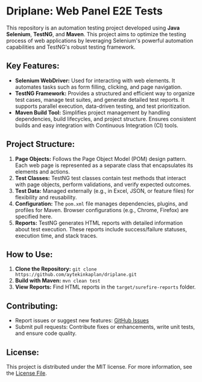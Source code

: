 # Driplane: Web Panel E2E Tests 

This repository is an automation testing project developed using **Java Selenium**, **TestNG**, and **Maven**. This project aims to optimize the testing process of web applications by leveraging Selenium's powerful automation capabilities and TestNG's robust testing framework.

## Key Features:

- **Selenium WebDriver:** Used for interacting with web elements. It automates tasks such as form filling, clicking, and page navigation.
- **TestNG Framework:** Provides a structured and efficient way to organize test cases, manage test suites, and generate detailed test reports. It supports parallel execution, data-driven testing, and test prioritization.
- **Maven Build Tool:** Simplifies project management by handling dependencies, build lifecycles, and project structure. Ensures consistent builds and easy integration with Continuous Integration (CI) tools.

## Project Structure:

1. **Page Objects:** Follows the Page Object Model (POM) design pattern. Each web page is represented as a separate class that encapsulates its elements and actions.
2. **Test Classes:** TestNG test classes contain test methods that interact with page objects, perform validations, and verify expected outcomes.
3. **Test Data:** Managed externally (e.g., in Excel, JSON, or feature files) for flexibility and reusability.
4. **Configuration:** The `pom.xml` file manages dependencies, plugins, and profiles for Maven. Browser configurations (e.g., Chrome, Firefox) are specified here.
5. **Reports:** TestNG generates HTML reports with detailed information about test execution. These reports include success/failure statuses, execution time, and stack traces.

## How to Use:

1. **Clone the Repository:** `git clone https://github.com/aytekinkaplan/driplane.git`
2. **Build with Maven:** `mvn clean test`
3. **View Reports:** Find HTML reports in the `target/surefire-reports` folder.

## Contributing:

- Report issues or suggest new features: [GitHub Issues](https://github.com/aytekinkaplan/driplane/issues)
- Submit pull requests: Contribute fixes or enhancements, write unit tests, and ensure code quality.

## License:

This project is distributed under the MIT license. For more information, see the [License File](LICENSE).
